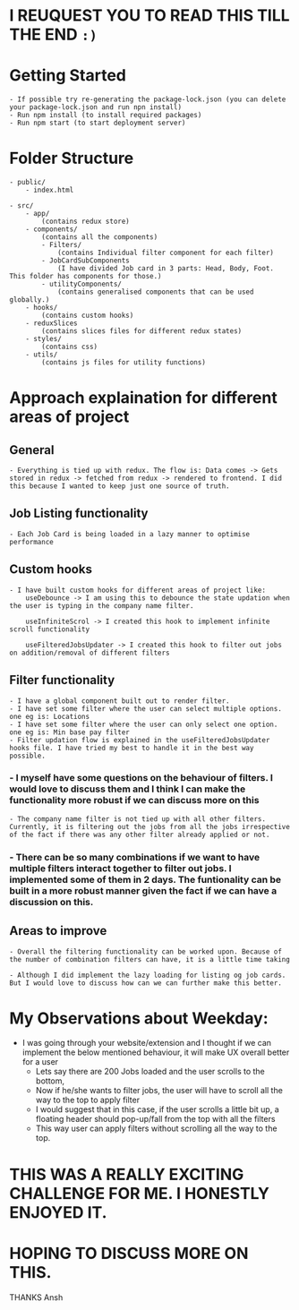 # I REUQUEST YOU TO READ THIS TILL THE END `:)`

# Getting Started

    - If possible try re-generating the package-lock.json (you can delete your package-lock.json and run npn install)
    - Run npm install (to install required packages)
    - Run npm start (to start deployment server)

# Folder Structure

    - public/
        - index.html

    - src/
        - app/
            (contains redux store)
        - components/
            (contains all the components)
            - Filters/
                (contains Individual filter component for each filter)
            - JobCardSubComponents
                (I have divided Job card in 3 parts: Head, Body, Foot. This folder has components for those.)
            - utilityComponents/
                (contains generalised components that can be used globally.)
        - hooks/
            (contains custom hooks)
        - reduxSlices
            (contains slices files for different redux states)
        - styles/
            (contains css)
        - utils/
            (contains js files for utility functions)

# Approach explaination for different areas of project

## General

    - Everything is tied up with redux. The flow is: Data comes -> Gets stored in redux -> fetched from redux -> rendered to frontend. I did this because I wanted to keep just one source of truth.

## Job Listing functionality

    - Each Job Card is being loaded in a lazy manner to optimise performance

## Custom hooks

    - I have built custom hooks for different areas of project like:
        useDebounce -> I am using this to debounce the state updation when the user is typing in the company name filter.

        useInfiniteScrol -> I created this hook to implement infinite scroll functionality

        useFilteredJobsUpdater -> I created this hook to filter out jobs on addition/removal of different filters

## Filter functionality

    - I have a global component built out to render filter.
    - I have set some filter where the user can select multiple options. one eg is: Locations
    - I have set some filter where the user can only select one option. one eg is: Min base pay filter
    - Filter updation flow is explained in the useFilteredJobsUpdater hooks file. I have tried my best to handle it in the best way possible.

### - I myself have some questions on the behaviour of filters. I would love to discuss them and I think I can make the functionality more robust if we can discuss more on this

    - The company name filter is not tied up with all other filters. Currently, it is filtering out the jobs from all the jobs irrespective of the fact if there was any other filter already applied or not.

### - There can be so many combinations if we want to have multiple filters interact together to filter out jobs. I implemented some of them in 2 days. The funtionality can be built in a more robust manner given the fact if we can have a discussion on this.

## Areas to improve

    - Overall the filtering functionality can be worked upon. Because of the number of combination filters can have, it is a little time taking

    - Although I did implement the lazy loading for listing og job cards. But I would love to discuss how can we can further make this better.

# My Observations about Weekday:

- I was going through your website/extension and I thought if we can implement the below mentioned behaviour, it will make UX overall better for a user
  - Lets say there are 200 Jobs loaded and the user scrolls to the bottom,
  - Now if he/she wants to filter jobs, the user will have to scroll all the way to the top to apply filter
  - I would suggest that in this case, if the user scrolls a little bit up, a floating header should pop-up/fall from the top with all the filters
  - This way user can apply filters without scrolling all the way to the top.

# THIS WAS A REALLY EXCITING CHALLENGE FOR ME. I HONESTLY ENJOYED IT.

# HOPING TO DISCUSS MORE ON THIS.

THANKS
Ansh
